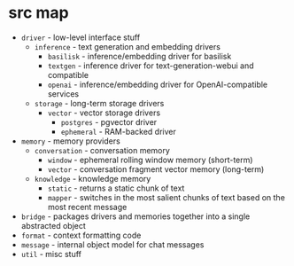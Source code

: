 # src map

- `driver` - low-level interface stuff
  - `inference` - text generation and embedding drivers
    - `basilisk` - inference/embedding driver for basilisk
    - `textgen` - inference driver for text-generation-webui and compatible
    - `openai` - inference/embedding driver for OpenAI-compatible services
  - `storage` - long-term storage drivers
    - `vector` - vector storage drivers
      - `postgres` - pgvector driver
      - `ephemeral` - RAM-backed driver
- `memory` - memory providers
  - `conversation` - conversation memory
    - `window` - ephemeral rolling window memory (short-term)
    - `vector` - conversation fragment vector memory (long-term)
  - `knowledge` - knowledge memory
    - `static` - returns a static chunk of text
    - `mapper` - switches in the most salient chunks of text based on the most
                 recent message
- `bridge` - packages drivers and memories together into a single abstracted
             object
- `format` - context formatting code
- `message` - internal object model for chat messages
- `util` - misc stuff